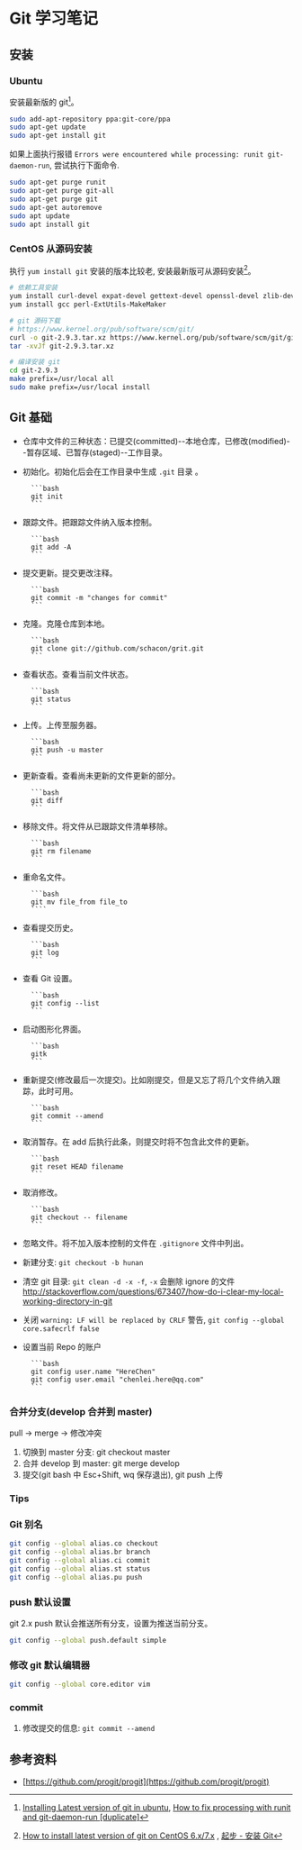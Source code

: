 # Git 学习笔记

## 安装

### Ubuntu

安装最新版的 git[^ubuntuInstallLastVersionGit]。

```bash
sudo add-apt-repository ppa:git-core/ppa
sudo apt-get update
sudo apt-get install git
```

如果上面执行报错 `Errors were encountered while processing: runit git-daemon-run`, 尝试执行下面命令.

```bash
sudo apt-get purge runit
sudo apt-get purge git-all
sudo apt-get purge git
sudo apt-get autoremove
sudo apt update
sudo apt install git
```

[^ubuntuInstallLastVersionGit]: [Installing Latest version of git in ubuntu](http://stackoverflow.com/questions/19109542/installing-latest-version-of-git-in-ubuntu/19109661#19109661), [How to fix processing with runit and git-daemon-run [duplicate]](http://askubuntu.com/questions/765565/how-to-fix-processing-with-runit-and-git-daemon-run/772095#772095)

### CentOS 从源码安装

执行 `yum install git` 安装的版本比较老, 安装最新版可从源码安装[^centOSInstallLastVersionGit]。

```bash
# 依赖工具安装
yum install curl-devel expat-devel gettext-devel openssl-devel zlib-devel
yum install gcc perl-ExtUtils-MakeMaker

# git 源码下载
# https://www.kernel.org/pub/software/scm/git/
curl -o git-2.9.3.tar.xz https://www.kernel.org/pub/software/scm/git/git-2.9.3.tar.xz
tar -xvJf git-2.9.3.tar.xz

# 编译安装 git
cd git-2.9.3
make prefix=/usr/local all
sudo make prefix=/usr/local install
```

[^centOSInstallLastVersionGit]: [How to install latest version of git on CentOS 6.x/7.x](http://stackoverflow.com/questions/21820715/how-to-install-latest-version-of-git-on-centos-6-x-7-x)
, [起步 - 安装 Git](https://git-scm.com/book/zh/v1/%E8%B5%B7%E6%AD%A5-%E5%AE%89%E8%A3%85-Git)

## Git 基础

- 仓库中文件的三种状态：已提交(committed)--本地仓库，已修改(modified)--暂存区域、已暂存(staged)--工作目录。
- 初始化。初始化后会在工作目录中生成 `.git` 目录 。

        ```bash
        git init
        ```

- 跟踪文件。把跟踪文件纳入版本控制。

        ```bash
        git add -A
        ```

- 提交更新。提交更改注释。

        ```bash
        git commit -m "changes for commit"
        ```

- 克隆。克隆仓库到本地。

        ```bash
        git clone git://github.com/schacon/grit.git
        ```

- 查看状态。查看当前文件状态。

        ```bash
        git status
        ```

- 上传。上传至服务器。

        ```bash
        git push -u master
        ```

- 更新查看。查看尚未更新的文件更新的部分。

        ```bash
        git diff
		```

- 移除文件。将文件从已跟踪文件清单移除。

        ```bash
        git rm filename
        ```

- 重命名文件。

        ```bash
        git mv file_from file_to
        ````

- 查看提交历史。

        ```bash
        git log
        ```

- 查看 Git 设置。

        ```bash
        git config --list
        ```

- 启动图形化界面。

        ```bash
        gitk
        ```

- 重新提交(修改最后一次提交)。比如刚提交，但是又忘了将几个文件纳入跟踪，此时可用。

        ```bash
        git commit --amend
        ```

- 取消暂存。在 add 后执行此条，则提交时将不包含此文件的更新。

        ```bash
        git reset HEAD filename
        ```

- 取消修改。

        ```bash
        git checkout -- filename
        ```

- 忽略文件。将不加入版本控制的文件在 `.gitignore` 文件中列出。
- 新建分支: `git checkout -b hunan`
- 清空 git 目录: `git clean -d -x -f`, `-x` 会删除 ignore 的文件 <http://stackoverflow.com/questions/673407/how-do-i-clear-my-local-working-directory-in-git>

- 关闭 `warning: LF will be replaced by CRLF` 警告, `git config --global core.safecrlf false`
- 设置当前 Repo 的账户

        ```bash
        git config user.name "HereChen"
        git config user.email "chenlei.here@qq.com"
        ```

### 合并分支(develop 合并到 master)

pull -> merge -> 修改冲突

1. 切换到 master 分支: git checkout master
2. 合并 develop 到 master: git merge develop
3. 提交(git bash 中 Esc+Shift, wq 保存退出), git push 上传

### Tips

### Git 别名

```bash
git config --global alias.co checkout
git config --global alias.br branch
git config --global alias.ci commit
git config --global alias.st status
git config --global alias.pu push
```

### push 默认设置

git 2.x push 默认会推送所有分支，设置为推送当前分支。

```bash
git config --global push.default simple
```

### 修改 git 默认编辑器

```bash
git config --global core.editor vim
```

### commit

1. 修改提交的信息: `git commit --amend`

## 参考资料

- [https://github.com/progit/progit](https://github.com/progit/progit)
